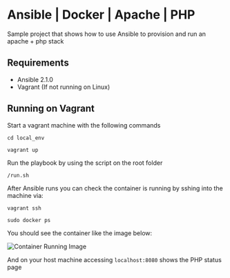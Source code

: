 # Ansible | Docker | Apache | PHP

Sample project that shows how to use Ansible to provision and run an apache + php stack

## Requirements

* Ansible 2.1.0
* Vagrant (If not running on Linux)

## Running on Vagrant

Start a vagrant machine with the following commands 

```cd local_env```

```vagrant up```

Run the playbook by using the script on the root folder

``` /run.sh ```

After Ansible runs you can check the container is running by sshing into the 
machine via:

```vagrant ssh```

```sudo docker ps```

You should see the container like the image below:

![Container Running Image](images/container_running.png)

And on your host machine accessing ```localhost:8080```
shows the PHP status page
